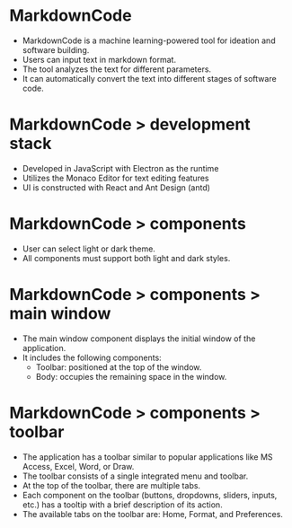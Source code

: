 # MarkdownCode
- MarkdownCode is a machine learning-powered tool for ideation and software building.
- Users can input text in markdown format.
- The tool analyzes the text for different parameters.
- It can automatically convert the text into different stages of software code.
# MarkdownCode > development stack
- Developed in JavaScript with Electron as the runtime
- Utilizes the Monaco Editor for text editing features
- UI is constructed with React and Ant Design (antd)
# MarkdownCode > components
- User can select light or dark theme.
- All components must support both light and dark styles.
# MarkdownCode > components > main window
- The main window component displays the initial window of the application.
- It includes the following components:
  - Toolbar: positioned at the top of the window.
  - Body: occupies the remaining space in the window.
# MarkdownCode > components > toolbar
- The application has a toolbar similar to popular applications like MS Access, Excel, Word, or Draw.
- The toolbar consists of a single integrated menu and toolbar.
- At the top of the toolbar, there are multiple tabs.
- Each component on the toolbar (buttons, dropdowns, sliders, inputs, etc.) has a tooltip with a brief description of its action.
- The available tabs on the toolbar are: Home, Format, and Preferences.
